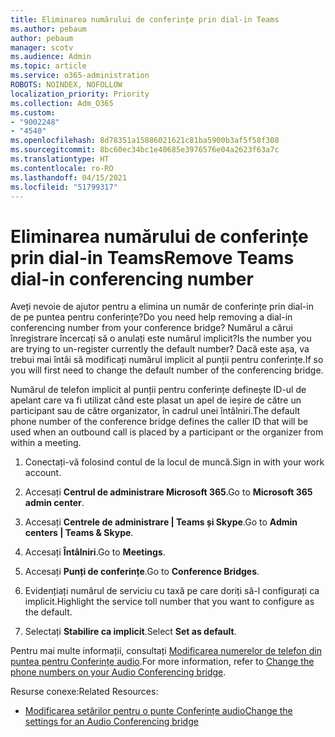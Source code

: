 ```yaml
---
title: Eliminarea numărului de conferințe prin dial-in Teams
ms.author: pebaum
author: pebaum
manager: scotv
ms.audience: Admin
ms.topic: article
ms.service: o365-administration
ROBOTS: NOINDEX, NOFOLLOW
localization_priority: Priority
ms.collection: Adm_O365
ms.custom:
- "9002248"
- "4540"
ms.openlocfilehash: 8d78351a15886021621c81ba5900b3af5f58f308
ms.sourcegitcommit: 8bc60ec34bc1e40685e3976576e04a2623f63a7c
ms.translationtype: HT
ms.contentlocale: ro-RO
ms.lasthandoff: 04/15/2021
ms.locfileid: "51799317"
---
```

# <a name="remove-teams-dial-in-conferencing-number"></a><span data-ttu-id="12c66-102">Eliminarea numărului de conferințe prin dial-in Teams</span><span class="sxs-lookup"><span data-stu-id="12c66-102">Remove Teams dial-in conferencing number</span></span>

<span data-ttu-id="12c66-103">Aveți nevoie de ajutor pentru a elimina un număr de conferințe prin dial-in de pe puntea pentru conferințe?</span><span class="sxs-lookup"><span data-stu-id="12c66-103">Do you need help removing a dial-in conferencing number from your conference bridge?</span></span> <span data-ttu-id="12c66-104">Numărul a cărui înregistrare încercați să o anulați este numărul implicit?</span><span class="sxs-lookup"><span data-stu-id="12c66-104">Is the number you are trying to un-register currently the default number?</span></span> <span data-ttu-id="12c66-105">Dacă este așa, va trebui mai întâi să modificați numărul implicit al punții pentru conferințe.</span><span class="sxs-lookup"><span data-stu-id="12c66-105">If so you will first need to change the default number of the conferencing bridge.</span></span>

<span data-ttu-id="12c66-106">Numărul de telefon implicit al punții pentru conferințe definește ID-ul de apelant care va fi utilizat când este plasat un apel de ieșire de către un participant sau de către organizator, în cadrul unei întâlniri.</span><span class="sxs-lookup"><span data-stu-id="12c66-106">The default phone number of the conference bridge defines the caller ID that will be used when an outbound call is placed by a participant or the organizer from within a meeting.</span></span>

1. <span data-ttu-id="12c66-107">Conectați-vă folosind contul de la locul de muncă.</span><span class="sxs-lookup"><span data-stu-id="12c66-107">Sign in with your work account.</span></span>

2. <span data-ttu-id="12c66-108">Accesați **Centrul de administrare Microsoft 365**.</span><span class="sxs-lookup"><span data-stu-id="12c66-108">Go to **Microsoft 365 admin center**.</span></span>

3. <span data-ttu-id="12c66-109">Accesați **Centrele de administrare | Teams și Skype**.</span><span class="sxs-lookup"><span data-stu-id="12c66-109">Go to **Admin centers | Teams & Skype**.</span></span>

4. <span data-ttu-id="12c66-110">Accesați **Întâlniri**.</span><span class="sxs-lookup"><span data-stu-id="12c66-110">Go to **Meetings**.</span></span>

5. <span data-ttu-id="12c66-111">Accesați **Punți de conferințe**.</span><span class="sxs-lookup"><span data-stu-id="12c66-111">Go to **Conference Bridges**.</span></span>

6. <span data-ttu-id="12c66-112">Evidențiați numărul de serviciu cu taxă pe care doriți să-l configurați ca implicit.</span><span class="sxs-lookup"><span data-stu-id="12c66-112">Highlight the service toll number that you want to configure as the default.</span></span>

7. <span data-ttu-id="12c66-113">Selectați **Stabilire ca implicit**.</span><span class="sxs-lookup"><span data-stu-id="12c66-113">Select **Set as default**.</span></span>

<span data-ttu-id="12c66-114">Pentru mai multe informații, consultați [Modificarea numerelor de telefon din puntea pentru Conferințe audio](https://docs.microsoft.com/microsoftteams/change-the-phone-numbers-on-your-audio-conferencing-bridge).</span><span class="sxs-lookup"><span data-stu-id="12c66-114">For more information, refer to [Change the phone numbers on your Audio Conferencing bridge](https://docs.microsoft.com/microsoftteams/change-the-phone-numbers-on-your-audio-conferencing-bridge).</span></span>

<span data-ttu-id="12c66-115">Resurse conexe:</span><span class="sxs-lookup"><span data-stu-id="12c66-115">Related Resources:</span></span>

- [<span data-ttu-id="12c66-116">Modificarea setărilor pentru o punte Conferințe audio</span><span class="sxs-lookup"><span data-stu-id="12c66-116">Change the settings for an Audio Conferencing bridge</span></span>](https://docs.microsoft.com/microsoftteams/change-the-settings-for-an-audio-conferencing-bridge)

